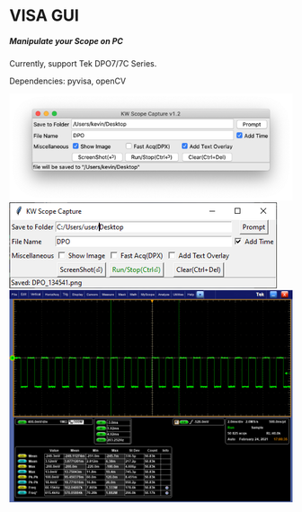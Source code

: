 # VISA GUI
##### Manipulate your Scope on PC 

Currently, support Tek DPO7/7C Series.

Dependencies: pyvisa, openCV

![mac_GUI screen shot](img/macGUI.png)
![win_GUI screen shot](img/winGUI.png)
![Scope screen shot](img/test.png)